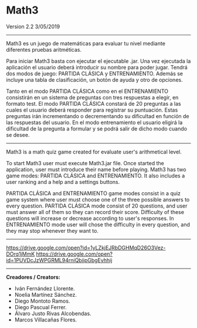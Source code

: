 # Math3 
Version 2.2   3/05/2019
___

Math3 es un juego de matemáticas para evaluar tu nivel mediante diferentes pruebas aritméticas.

Para iniciar Math3 basta con ejecutar el ejecutable .jar.
Una vez ejecutada la aplicación el usuario deberá introducir su nombre para poder jugar. Tendrá dos modos de juego: PARTIDA CLÁSICA y ENTRENAMIENTO. Además se incluye una tabla de clasificación, un botón de ayuda y otro de opciones.

Tanto en el modo PARTIDA CLÁSICA como en el ENTRENAMIENTO consistirán en un sistema de preguntas con tres respuestas a elegir, en formato test. El modo PARTIDA CLÁSICA constará de 20 preguntas a las cuales el usuario deberá responder para registrar su puntuación. Estas preguntas irán incrementando o decrementando su dificultad en función de las respuestas del usuario. En el modo entrenamiento el usuario eligirá la dificultad de la pregunta a formular y se podrá salir de dicho modo cuando se desee.
___

Math3 is a math quiz game created for evaluate user's arithmetical level.

To start Math3 user must execute Math3.jar file.
Once started the application, user must introduce their name before playing. Math3 has two game modes: PARTIDA CLÁSICA and ENTRENAMIENTO. It also includes a user ranking and a help and a settings buttons.

PARTIDA CLÁSICA and ENTRENAMIENTO game modes consist in a quiz game system where user must choose one of the three possible answers to every question. PARTIDA CLÁSICA mode consist of 20 questions, and user must answer all of them so they can record their score. Difficulty of these questions will increase or decrease according to user's responses. In ENTRENAMIENTO mode user will chose the difficulty in every question, and they may stop whenever they want to.

___
https://drive.google.com/open?id=1yLZkjEJRbDGHMqD26O3Vez-DOrq1jMmK
https://drive.google.com/open?id=1PUVDcJzWPGRML94rniQbiipGbgEyhhij
___

**Creadores / Creators:**
+ Iván Fernández Llorente.
+ Noelia Martínez Sánchez.
+ Diego Montoto Ramos.
+ Diego Pascual Ferrer.
+ Álvaro Justo Rivas Alcobendas.
+ Marcos Villacañas Flores.
